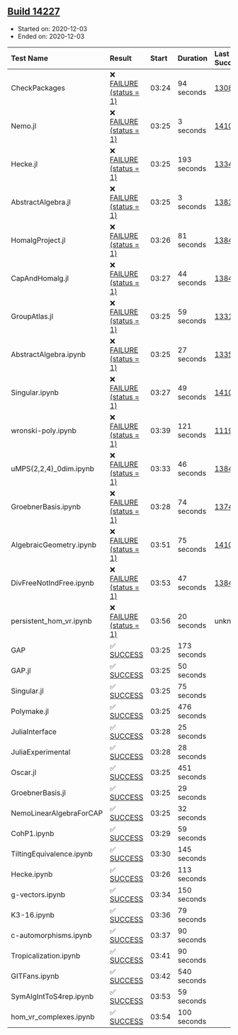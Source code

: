 ## [Build 14227](https://oscarci.mathematik.uni-kl.de/job/oscar/14227/)

* Started on: 2020-12-03
* Ended on: 2020-12-03

| Test Name    | Result | Start | Duration | Last Success | First Failure |
|:-------------|:-------|:------|:---------|:-------------|:--------------|
| CheckPackages | ❌ [FAILURE (status = 1)](https://oscarci.mathematik.uni-kl.de/job/oscar/14227/artifact/logs/build-14227/CheckPackages.log) | 03:24 | 94 seconds | [13085](https://oscarci.mathematik.uni-kl.de/job/oscar/13085/) | [13086](https://oscarci.mathematik.uni-kl.de/job/oscar/13086/) |
| Nemo.jl | ❌ [FAILURE (status = 1)](https://oscarci.mathematik.uni-kl.de/job/oscar/14227/artifact/logs/build-14227/Nemo.jl.log) | 03:25 | 3 seconds | [14101](https://oscarci.mathematik.uni-kl.de/job/oscar/14101/) | [14102](https://oscarci.mathematik.uni-kl.de/job/oscar/14102/) |
| Hecke.jl | ❌ [FAILURE (status = 1)](https://oscarci.mathematik.uni-kl.de/job/oscar/14227/artifact/logs/build-14227/Hecke.jl.log) | 03:25 | 193 seconds | [13341](https://oscarci.mathematik.uni-kl.de/job/oscar/13341/) | [13342](https://oscarci.mathematik.uni-kl.de/job/oscar/13342/) |
| AbstractAlgebra.jl | ❌ [FAILURE (status = 1)](https://oscarci.mathematik.uni-kl.de/job/oscar/14227/artifact/logs/build-14227/AbstractAlgebra.jl.log) | 03:25 | 3 seconds | [13837](https://oscarci.mathematik.uni-kl.de/job/oscar/13837/) | [13838](https://oscarci.mathematik.uni-kl.de/job/oscar/13838/) |
| HomalgProject.jl | ❌ [FAILURE (status = 1)](https://oscarci.mathematik.uni-kl.de/job/oscar/14227/artifact/logs/build-14227/HomalgProject.jl.log) | 03:26 | 81 seconds | [13845](https://oscarci.mathematik.uni-kl.de/job/oscar/13845/) | [13846](https://oscarci.mathematik.uni-kl.de/job/oscar/13846/) |
| CapAndHomalg.jl | ❌ [FAILURE (status = 1)](https://oscarci.mathematik.uni-kl.de/job/oscar/14227/artifact/logs/build-14227/CapAndHomalg.jl.log) | 03:27 | 44 seconds | [13845](https://oscarci.mathematik.uni-kl.de/job/oscar/13845/) | [13846](https://oscarci.mathematik.uni-kl.de/job/oscar/13846/) |
| GroupAtlas.jl | ❌ [FAILURE (status = 1)](https://oscarci.mathematik.uni-kl.de/job/oscar/14227/artifact/logs/build-14227/GroupAtlas.jl.log) | 03:25 | 59 seconds | [13311](https://oscarci.mathematik.uni-kl.de/job/oscar/13311/) | [13312](https://oscarci.mathematik.uni-kl.de/job/oscar/13312/) |
| AbstractAlgebra.ipynb | ❌ [FAILURE (status = 1)](https://oscarci.mathematik.uni-kl.de/job/oscar/14227/artifact/logs/build-14227/AbstractAlgebra.ipynb.log) | 03:25 | 27 seconds | [13355](https://oscarci.mathematik.uni-kl.de/job/oscar/13355/) | [13356](https://oscarci.mathematik.uni-kl.de/job/oscar/13356/) |
| Singular.ipynb | ❌ [FAILURE (status = 1)](https://oscarci.mathematik.uni-kl.de/job/oscar/14227/artifact/logs/build-14227/Singular.ipynb.log) | 03:27 | 49 seconds | [14101](https://oscarci.mathematik.uni-kl.de/job/oscar/14101/) | [14102](https://oscarci.mathematik.uni-kl.de/job/oscar/14102/) |
| wronski-poly.ipynb | ❌ [FAILURE (status = 1)](https://oscarci.mathematik.uni-kl.de/job/oscar/14227/artifact/logs/build-14227/wronski-poly.ipynb.log) | 03:39 | 121 seconds | [11192](https://oscarci.mathematik.uni-kl.de/job/oscar/11192/) | [11193](https://oscarci.mathematik.uni-kl.de/job/oscar/11193/) |
| uMPS(2,2,4)_0dim.ipynb | ❌ [FAILURE (status = 1)](https://oscarci.mathematik.uni-kl.de/job/oscar/14227/artifact/logs/build-14227/uMPS-2-2-4-_0dim.ipynb.log) | 03:33 | 46 seconds | [13841](https://oscarci.mathematik.uni-kl.de/job/oscar/13841/) | [13842](https://oscarci.mathematik.uni-kl.de/job/oscar/13842/) |
| GroebnerBasis.ipynb | ❌ [FAILURE (status = 1)](https://oscarci.mathematik.uni-kl.de/job/oscar/14227/artifact/logs/build-14227/GroebnerBasis.ipynb.log) | 03:28 | 74 seconds | [13748](https://oscarci.mathematik.uni-kl.de/job/oscar/13748/) | [13749](https://oscarci.mathematik.uni-kl.de/job/oscar/13749/) |
| AlgebraicGeometry.ipynb | ❌ [FAILURE (status = 1)](https://oscarci.mathematik.uni-kl.de/job/oscar/14227/artifact/logs/build-14227/AlgebraicGeometry.ipynb.log) | 03:51 | 75 seconds | [14101](https://oscarci.mathematik.uni-kl.de/job/oscar/14101/) | [14102](https://oscarci.mathematik.uni-kl.de/job/oscar/14102/) |
| DivFreeNotIndFree.ipynb | ❌ [FAILURE (status = 1)](https://oscarci.mathematik.uni-kl.de/job/oscar/14227/artifact/logs/build-14227/DivFreeNotIndFree.ipynb.log) | 03:53 | 47 seconds | [13845](https://oscarci.mathematik.uni-kl.de/job/oscar/13845/) | [13846](https://oscarci.mathematik.uni-kl.de/job/oscar/13846/) |
| persistent_hom_vr.ipynb | ❌ [FAILURE (status = 1)](https://oscarci.mathematik.uni-kl.de/job/oscar/14227/artifact/logs/build-14227/persistent_hom_vr.ipynb.log) | 03:56 | 20 seconds | unknown | unknown |
| GAP | ✅ [SUCCESS](https://oscarci.mathematik.uni-kl.de/job/oscar/14227/artifact/logs/build-14227/GAP.log) | 03:25 | 173 seconds |  |  |
| GAP.jl | ✅ [SUCCESS](https://oscarci.mathematik.uni-kl.de/job/oscar/14227/artifact/logs/build-14227/GAP.jl.log) | 03:25 | 50 seconds |  |  |
| Singular.jl | ✅ [SUCCESS](https://oscarci.mathematik.uni-kl.de/job/oscar/14227/artifact/logs/build-14227/Singular.jl.log) | 03:25 | 75 seconds |  |  |
| Polymake.jl | ✅ [SUCCESS](https://oscarci.mathematik.uni-kl.de/job/oscar/14227/artifact/logs/build-14227/Polymake.jl.log) | 03:25 | 476 seconds |  |  |
| JuliaInterface | ✅ [SUCCESS](https://oscarci.mathematik.uni-kl.de/job/oscar/14227/artifact/logs/build-14227/JuliaInterface.log) | 03:28 | 25 seconds |  |  |
| JuliaExperimental | ✅ [SUCCESS](https://oscarci.mathematik.uni-kl.de/job/oscar/14227/artifact/logs/build-14227/JuliaExperimental.log) | 03:28 | 28 seconds |  |  |
| Oscar.jl | ✅ [SUCCESS](https://oscarci.mathematik.uni-kl.de/job/oscar/14227/artifact/logs/build-14227/Oscar.jl.log) | 03:25 | 451 seconds |  |  |
| GroebnerBasis.jl | ✅ [SUCCESS](https://oscarci.mathematik.uni-kl.de/job/oscar/14227/artifact/logs/build-14227/GroebnerBasis.jl.log) | 03:25 | 29 seconds |  |  |
| NemoLinearAlgebraForCAP | ✅ [SUCCESS](https://oscarci.mathematik.uni-kl.de/job/oscar/14227/artifact/logs/build-14227/NemoLinearAlgebraForCAP.log) | 03:25 | 32 seconds |  |  |
| CohP1.ipynb | ✅ [SUCCESS](https://oscarci.mathematik.uni-kl.de/job/oscar/14227/artifact/logs/build-14227/CohP1.ipynb.log) | 03:29 | 59 seconds |  |  |
| TiltingEquivalence.ipynb | ✅ [SUCCESS](https://oscarci.mathematik.uni-kl.de/job/oscar/14227/artifact/logs/build-14227/TiltingEquivalence.ipynb.log) | 03:30 | 145 seconds |  |  |
| Hecke.ipynb | ✅ [SUCCESS](https://oscarci.mathematik.uni-kl.de/job/oscar/14227/artifact/logs/build-14227/Hecke.ipynb.log) | 03:26 | 113 seconds |  |  |
| g-vectors.ipynb | ✅ [SUCCESS](https://oscarci.mathematik.uni-kl.de/job/oscar/14227/artifact/logs/build-14227/g-vectors.ipynb.log) | 03:34 | 150 seconds |  |  |
| K3-16.ipynb | ✅ [SUCCESS](https://oscarci.mathematik.uni-kl.de/job/oscar/14227/artifact/logs/build-14227/K3-16.ipynb.log) | 03:36 | 79 seconds |  |  |
| c-automorphisms.ipynb | ✅ [SUCCESS](https://oscarci.mathematik.uni-kl.de/job/oscar/14227/artifact/logs/build-14227/c-automorphisms.ipynb.log) | 03:37 | 90 seconds |  |  |
| Tropicalization.ipynb | ✅ [SUCCESS](https://oscarci.mathematik.uni-kl.de/job/oscar/14227/artifact/logs/build-14227/Tropicalization.ipynb.log) | 03:41 | 90 seconds |  |  |
| GITFans.ipynb | ✅ [SUCCESS](https://oscarci.mathematik.uni-kl.de/job/oscar/14227/artifact/logs/build-14227/GITFans.ipynb.log) | 03:42 | 540 seconds |  |  |
| SymAlgIntToS4rep.ipynb | ✅ [SUCCESS](https://oscarci.mathematik.uni-kl.de/job/oscar/14227/artifact/logs/build-14227/SymAlgIntToS4rep.ipynb.log) | 03:53 | 59 seconds |  |  |
| hom_vr_complexes.ipynb | ✅ [SUCCESS](https://oscarci.mathematik.uni-kl.de/job/oscar/14227/artifact/logs/build-14227/hom_vr_complexes.ipynb.log) | 03:54 | 100 seconds |  |  |
